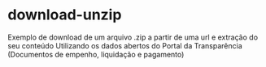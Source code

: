 # download-unzip
Exemplo de download de um arquivo .zip a partir de uma url e extração do seu conteúdo
Utilizando os dados abertos do Portal da Transparência (Documentos de empenho, liquidação e pagamento)
